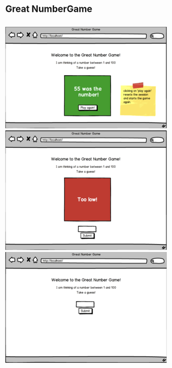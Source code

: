 <h1>Great NumberGame<h1>

![Wire Frame of how it will look if you run the file](/img/wireframe-1.png)
![Wire Frame of how it will look if you run the file](/img/wireframe-2.png)
![Wire Frame of how it will look if you run the file](/img/wireframe-3.png)

